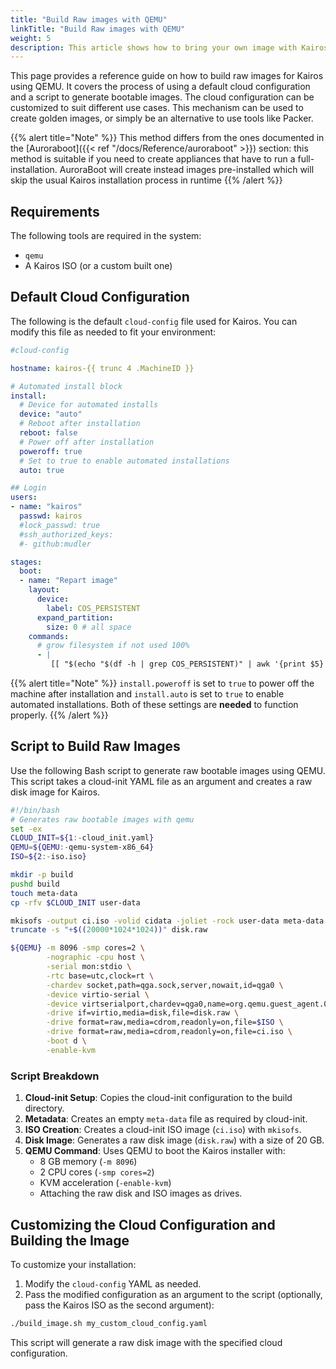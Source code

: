 ```yaml
---
title: "Build Raw images with QEMU"
linkTitle: "Build Raw images with QEMU"
weight: 5
description: This article shows how to bring your own image with Kairos, and build a Kairos derivative from scratch using base container images from popular distributions such as Ubuntu, Fedora, openSUSE, etc.
---
```


This page provides a reference guide on how to build raw images for Kairos using QEMU. It covers the process of using a default cloud configuration and a script to generate bootable images. The cloud configuration can be customized to suit different use cases. This mechanism can be used to create golden images, or simply be an alternative to use tools like Packer. 

{{% alert title="Note" %}}
This method differs from the ones documented in the [Auroraboot]({{< ref "/docs/Reference/auroraboot" >}}) section: this method is suitable if you need to create appliances that have to run a full-installation. AuroraBoot will create instead images pre-installed which will skip the usual Kairos installation process in runtime
{{% /alert %}}

## Requirements

The following tools are required in the system:

- `qemu`
- A Kairos ISO (or a custom built one)

## Default Cloud Configuration
The following is the default `cloud-config` file used for Kairos. You can modify this file as needed to fit your environment:

```yaml
#cloud-config

hostname: kairos-{{ trunc 4 .MachineID }}

# Automated install block
install:
  # Device for automated installs
  device: "auto"
  # Reboot after installation
  reboot: false
  # Power off after installation
  poweroff: true
  # Set to true to enable automated installations
  auto: true

## Login
users:
- name: "kairos"
  passwd: kairos
  #lock_passwd: true
  #ssh_authorized_keys:
  #- github:mudler

stages:
  boot:
  - name: "Repart image"
    layout:
      device:
        label: COS_PERSISTENT
      expand_partition:
        size: 0 # all space
    commands:
      # grow filesystem if not used 100%
      - |
         [[ "$(echo "$(df -h | grep COS_PERSISTENT)" | awk '{print $5}' | tr -d '%')" -ne 100 ]] && resize2fs /dev/disk/by-label/COS_PERSISTENT
```

{{% alert title="Note" %}}
`install.poweroff` is set to `true` to power off the machine after installation and `install.auto` is set to `true` to enable automated installations. Both of these settings are **needed** to function properly.
{{% /alert %}}

## Script to Build Raw Images

Use the following Bash script to generate raw bootable images using QEMU. This script takes a cloud-init YAML file as an argument and creates a raw disk image for Kairos.

```bash
#!/bin/bash
# Generates raw bootable images with qemu
set -ex
CLOUD_INIT=${1:-cloud_init.yaml}
QEMU=${QEMU:-qemu-system-x86_64}
ISO=${2:-iso.iso}

mkdir -p build
pushd build
touch meta-data
cp -rfv $CLOUD_INIT user-data

mkisofs -output ci.iso -volid cidata -joliet -rock user-data meta-data
truncate -s "+$((20000*1024*1024))" disk.raw

${QEMU} -m 8096 -smp cores=2 \
        -nographic -cpu host \
        -serial mon:stdio \
        -rtc base=utc,clock=rt \
        -chardev socket,path=qga.sock,server,nowait,id=qga0 \
        -device virtio-serial \
        -device virtserialport,chardev=qga0,name=org.qemu.guest_agent.0 \
        -drive if=virtio,media=disk,file=disk.raw \
        -drive format=raw,media=cdrom,readonly=on,file=$ISO \
        -drive format=raw,media=cdrom,readonly=on,file=ci.iso \
        -boot d \
        -enable-kvm
```

### Script Breakdown
1. **Cloud-init Setup**: Copies the cloud-init configuration to the build directory.
2. **Metadata**: Creates an empty `meta-data` file as required by cloud-init.
3. **ISO Creation**: Creates a cloud-init ISO image (`ci.iso`) with `mkisofs`.
4. **Disk Image**: Generates a raw disk image (`disk.raw`) with a size of 20 GB.
5. **QEMU Command**: Uses QEMU to boot the Kairos installer with:
   - 8 GB memory (`-m 8096`)
   - 2 CPU cores (`-smp cores=2`)
   - KVM acceleration (`-enable-kvm`)
   - Attaching the raw disk and ISO images as drives.

## Customizing the Cloud Configuration and Building the Image

To customize your installation:
1. Modify the `cloud-config` YAML as needed.
2. Pass the modified configuration as an argument to the script (optionally, pass the Kairos ISO as the second argument):

```bash
./build_image.sh my_custom_cloud_config.yaml
```

This script will generate a raw disk image with the specified cloud configuration.